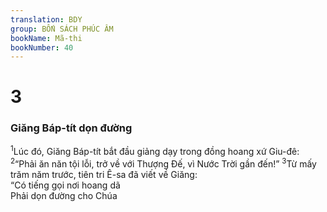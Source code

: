 ```yaml
---
translation: BDY
group: BỐN SÁCH PHÚC ÂM
bookName: Mã-thi 
bookNumber: 40
---
```


<div class="title"><h1>3</h1><h3>Giăng Báp-tít dọn đường</h3></div>
<span class="verse mat_3_1"><sup>1</sup>Lúc đó, Giăng Báp-tít bắt đầu giảng dạy trong đồng hoang xứ Giu-đê: </span>
<span class="verse mat_3_2"><sup>2</sup>“Phải ăn năn tội lỗi, trở về với Thượng Đế, vì Nước Trời gần đến!” </span>
<span class="verse mat_3_3"><sup>3</sup>Từ mấy trăm năm trước, tiên tri Ê-sa đã viết về Giăng:<br/>“Có tiếng gọi nơi hoang dã <br/>Phải dọn đường cho Chúa </span>